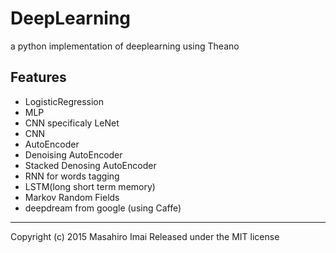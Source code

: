 # DeepLearning
a python implementation of deeplearning using Theano

## Features

- LogisticRegression
- MLP
- CNN specificaly LeNet
- CNN
- AutoEncoder
- Denoising AutoEncoder
- Stacked Denosing AutoEncoder
- RNN for words tagging
- LSTM(long short term memory)
- Markov Random Fields
- deepdream from google (using Caffe)

---

Copyright (c) 2015 Masahiro Imai
Released under the MIT license
